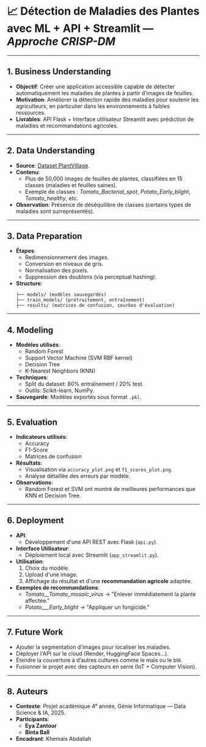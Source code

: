 

# 📈 Détection de Maladies des Plantes avec ML + API + Streamlit — *Approche CRISP-DM*

---

## 1. Business Understanding
- **Objectif**: Créer une application accessible capable de détecter automatiquement les maladies de plantes à partir d’images de feuilles.
- **Motivation**: Améliorer la détection rapide des maladies pour soutenir les agriculteurs, en particulier dans les environnements à faibles ressources.
- **Livrables**: API Flask + Interface utilisateur Streamlit avec prédiction de maladies et recommandations agricoles.

---

## 2. Data Understanding
- **Source**: [Dataset PlantVillage](https://www.kaggle.com/datasets/emmarex/plantdisease).
- **Contenu**:
  - Plus de 50,000 images de feuilles de plantes, classifiées en 15 classes (maladies et feuilles saines).
  - Exemple de classes : *Tomato_Bacterial_spot*, *Potato_Early_blight*, *Tomato_healthy*, etc.
- **Observation**: Présence de déséquilibre de classes (certains types de maladies sont surreprésentés).

---

## 3. Data Preparation
- **Étapes**:
  - Redimensionnement des images.
  - Conversion en niveaux de gris.
  - Normalisation des pixels.
  - Suppression des doublons (via perceptual hashing).
- **Structure**:
  ```
  ├── models/ (modèles sauvegardés)
  ├── train_models/ (prétraitement, entraînement)
  ├── results/ (matrices de confusion, courbes d'évaluation)
  ```

---

## 4. Modeling
- **Modèles utilisés**:
  - Random Forest
  - Support Vector Machine (SVM RBF kernel)
  - Decision Tree
  - K-Nearest Neighbors (KNN)
- **Techniques**:
  - Split du dataset: 80% entraînement / 20% test.
  - Outils: Scikit-learn, NumPy.
- **Sauvegarde**: Modèles exportés sous format `.pkl`.

---

## 5. Evaluation
- **Indicateurs utilisés**:
  - Accuracy
  - F1-Score
  - Matrices de confusion
- **Résultats**:
  - Visualisation via `accuracy_plot.png` et `f1_scores_plot.png`.
  - Analyse détaillée des erreurs par modèle.
- **Observations**:
  - Random Forest et SVM ont montré de meilleures performances que KNN et Decision Tree.

---

## 6. Deployment
- **API**: 
  - Développement d'une API REST avec Flask (`api.py`).
- **Interface Utilisateur**:
  - Déploiement local avec Streamlit (`app_streamlit.py`).
- **Utilisation**:
  1. Choix du modèle.
  2. Upload d'une image.
  3. Affichage du résultat et d'une **recommandation agricole** adaptée.
- **Exemples de recommandations**:
  - *Tomato__Tomato_mosaic_virus* → "Enlever immédiatement la plante affectée."
  - *Potato___Early_blight* → "Appliquer un fongicide."

---

## 7. Future Work
- Ajouter la segmentation d'images pour localiser les maladies.
- Déployer l'API sur le cloud (Render, HuggingFace Spaces...).
- Étendre la couverture à d’autres cultures comme le maïs ou le blé.
- Fusionner le projet avec des capteurs en serre (IoT + Computer Vision).

---

## 8. Auteurs
- **Contexte**: Projet académique 4ᵉ année, Génie Informatique — Data Science & IA, 2025.
- **Participants**:
  - **Eya Zantour**
  - **Binta Ball**
- **Encadrant**: Khemais Abdallah

